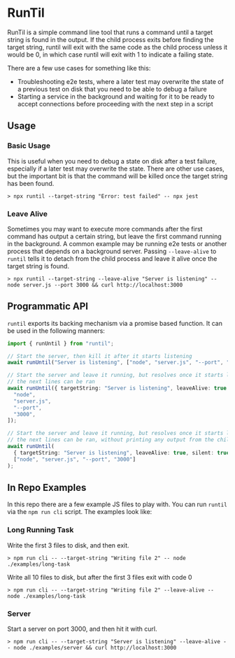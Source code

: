 # RunTil

RunTil is a simple command line tool that runs a command until a target string is found in the output. If the child process exits before finding the target string, runtil will exit with the same code as the child process unless it would be 0, in which case runtil will exit with 1 to indicate a failing state.

There are a few use cases for something like this:

- Troubleshooting e2e tests, where a later test may overwrite the state of a previous test on disk that you need to be able to debug a failure
- Starting a service in the background and waiting for it to be ready to accept connections before proceeding with the next step in a script

## Usage

### Basic Usage

This is useful when you need to debug a state on disk after a test failure, especially if a later test may overwrite the state. There are other use cases, but the important bit is that the command will be killed once the target string has been found.

```shell
> npx runtil --target-string "Error: test failed" -- npx jest
```

### Leave Alive

Sometimes you may want to execute more commands after the first command has output a certain string, but leave the first command running in the background. A common example may be running e2e tests or another process that depends on a background server. Passing `--leave-alive` to `runtil` tells it to detach from the child process and leave it alive once the target string is found.

```shell
> npx runtil --target-string --leave-alive "Server is listening" -- node server.js --port 3000 && curl http://localhost:3000
```

## Programmatic API

`runtil` exports its backing mechanism via a promise based function. It can be used in the following manners:

```typescript
import { runUntil } from "runtil";

// Start the server, then kill it after it starts listening
await runUntil("Server is listening", ["node", "server.js", "--port", "3000"]);

// Start the server and leave it running, but resolves once it starts listening so
// the next lines can be ran
await runUntil({ targetString: "Server is listening", leaveAlive: true }, [
  "node",
  "server.js",
  "--port",
  "3000",
]);

// Start the server and leave it running, but resolves once it starts listening so
// the next lines can be ran, without printing any output from the child process
await runUntil(
  { targetString: "Server is listening", leaveAlive: true, silent: true },
  ["node", "server.js", "--port", "3000"]
);
```

## In Repo Examples

In this repo there are a few example JS files to play with. You can run `runtil` via the `npm run cli` script. The examples look like:

### Long Running Task

Write the first 3 files to disk, and then exit.

```shell
> npm run cli -- --target-string "Writing file 2" -- node ./examples/long-task
```

Write all 10 files to disk, but after the first 3 files exit with code 0

```shell
> npm run cli -- --target-string "Writing file 2" --leave-alive -- node ./examples/long-task
```

### Server

Start a server on port 3000, and then hit it with curl.

```shell
> npm run cli -- --target-string "Server is listening" --leave-alive -- node ./examples/server && curl http://localhost:3000
```
